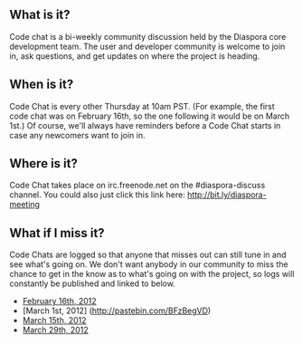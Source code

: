## What is it?
Code chat is a bi-weekly community discussion held by the Diaspora core development team. The user and developer community is welcome to join in, ask questions, and get updates on where the project is heading.

## When is it?

Code Chat is every other Thursday at 10am PST. (For example, the first code chat was on February 16th, so the one following it would be on March 1st.) Of course, we'll always have reminders before a Code Chat starts in case any newcomers want to join in.

## Where is it?

Code Chat takes place on irc.freenode.net on the #diaspora-discuss channel. You could also just click this link here: http://bit.ly/diaspora-meeting

## What if I miss it?

Code Chats are logged so that anyone that misses out can still tune in and see what's going on. We don't want anybody in our community to miss the chance to get in the know as to what's going on with the project, so logs will constantly be published and linked to below.

* [February 16th, 2012](http://pastebin.com/z1rkBCUN)
* [March 1st, 2012] (http://pastebin.com/BFzBegVD)
* [March 15th, 2012](http://pastebin.com/v38rU3pJ)
* [March 29th, 2012](http://pastebin.com/tAxt6zE7)